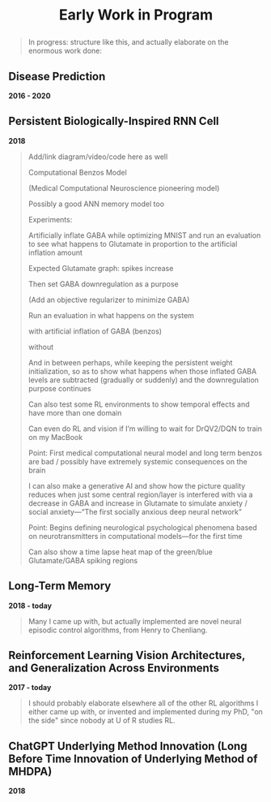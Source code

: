 # <p align='center'>Early Work in Program</p>

> In progress: structure like this, and actually elaborate on the enormous work done:

## Disease Prediction
**2016 - 2020**

## Persistent Biologically-Inspired RNN Cell 
**2018**

> Add/link diagram/video/code here as well
>
> Computational Benzos Model
>
> (Medical Computational Neuroscience pioneering model)
>
> Possibly a good ANN memory model too
> 
> Experiments:
> 
> Artificially inflate GABA while optimizing MNIST and run an evaluation to see what happens to Glutamate in proportion to the artificial inflation amount
>
> Expected Glutamate graph: spikes increase 
>
> Then set GABA downregulation as a purpose
>
> (Add an objective regularizer to minimize GABA)
>
> Run an evaluation in what happens on the system 
>
> with artificial inflation of GABA (benzos)
>
> without
>
> And in between perhaps, while keeping the persistent weight initialization, so as to show what happens when those inflated GABA levels are subtracted (gradually or suddenly) and the downregulation purpose continues 
> 
> Can also test some RL environments to show temporal effects and have more than one domain 
>
> Can even do RL and vision if I’m willing to wait for DrQV2/DQN to train on my MacBook
>
> Point: First medical computational neural model and long term benzos are bad / possibly have extremely systemic consequences on the brain
>
> I can also make a generative AI and show how the picture quality reduces when just some central region/layer is interfered with via a decrease in GABA and increase in Glutamate to simulate anxiety / social anxiety—“The first socially anxious deep neural network”
>
> Point: Begins defining neurological psychological phenomena based on neurotransmitters in computational models—for the first time
> 
> Can also show a time lapse heat map of the green/blue Glutamate/GABA spiking regions

## Long-Term Memory
**2018 - today**

> Many I came up with, but actually implemented are novel neural episodic control algorithms, from Henry to Chenliang.

## Reinforcement Learning Vision Architectures, and Generalization Across Environments
**2017 - today**

> I should probably elaborate elsewhere all of the other RL algorithms I either came up with, or invented and implemented during my PhD, "on the side" since nobody at U of R studies RL.

## ChatGPT Underlying Method Innovation (Long Before Time Innovation of Underlying Method of MHDPA)
**2018**
